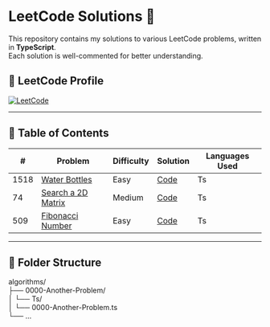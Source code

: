 # LeetCode Solutions 🚀

This repository contains my solutions to various LeetCode problems, written in **TypeScript**.  
Each solution is well-commented for better understanding.  

## 🔗 LeetCode Profile

[![LeetCode](https://img.shields.io/badge/LeetCode-Profile-orange?style=for-the-badge&logo=leetcode)](https://leetcode.com/u/serhatbarisaydin/)


---

## 📂 Table of Contents

| #    | Problem                                      | Difficulty | Solution                              | Languages Used |
|------|----------------------------------------------|------------|----------------------------------------|---------------|
| 1518 | [Water Bottles](https://leetcode.com/problems/water-bottles/) | Easy       | [Code](./algorithms/1518-Water-Bottles)      | Ts            |
| 74   | [Search a 2D Matrix](https://leetcode.com/problems/search-a-2d-matrix/) | Medium     | [Code](./algorithms/74-Search-a-2D-Matrix)   | Ts            |
| 509  | [Fibonacci Number](https://leetcode.com/problems/fibonacci-number) | Easy       | [Code](./Dynamic-Programming/509-Fibonacci-Number)    | Ts            |


---

## 📖 Folder Structure

algorithms/ <br/>
├── 0000-Another-Problem/ <br/>
│         └── Ts/ <br/>
│                   └── 0000-Another-Problem.ts <br/>
└── ...
